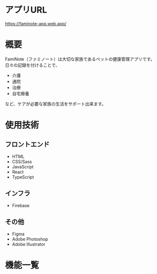 # アプリURL
https://faminote-app.web.app/

# 概要
FamiNote（ファミノート）は大切な家族であるペットの健康管理アプリです。  
日々の記録を付けることで、  
- 介護  
- 通院  
- 治療  
- 自宅療養

など、ケアが必要な家族の生活をサポート出来ます。

# 使用技術
## フロントエンド
- HTML
- CSS/Sass
- JavaScript
- React
- TypeScript

## インフラ
- Firebase

## その他
- Figma
- Adobe Photoshop
- Adobe Illustrator


# 機能一覧
